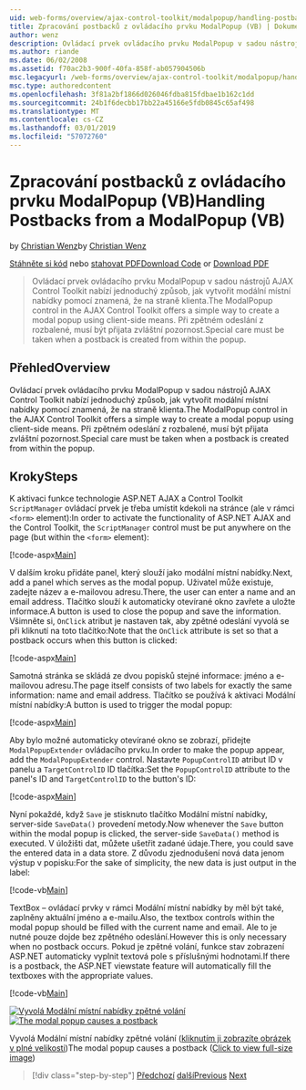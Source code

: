 ```yaml
---
uid: web-forms/overview/ajax-control-toolkit/modalpopup/handling-postbacks-from-a-modalpopup-vb
title: Zpracování postbacků z ovládacího prvku ModalPopup (VB) | Dokumentace Microsoftu
author: wenz
description: Ovládací prvek ovládacího prvku ModalPopup v sadou nástrojů AJAX Control Toolkit nabízí jednoduchý způsob, jak vytvořit modální místní nabídky pomocí znamená, že na straně klienta. Zvláštní pozornost musí být provedeny, když pos...
ms.author: riande
ms.date: 06/02/2008
ms.assetid: f70ac2b3-900f-40fa-858f-ab057904506b
msc.legacyurl: /web-forms/overview/ajax-control-toolkit/modalpopup/handling-postbacks-from-a-modalpopup-vb
msc.type: authoredcontent
ms.openlocfilehash: 3f81a2bf1866d026046fdba815fdbae1b162c1dd
ms.sourcegitcommit: 24b1f6decbb17bb22a45166e5fdb0845c65af498
ms.translationtype: MT
ms.contentlocale: cs-CZ
ms.lasthandoff: 03/01/2019
ms.locfileid: "57072760"
---
```

<a name="handling-postbacks-from-a-modalpopup-vb"></a><span data-ttu-id="11042-104">Zpracování postbacků z ovládacího prvku ModalPopup (VB)</span><span class="sxs-lookup"><span data-stu-id="11042-104">Handling Postbacks from a ModalPopup (VB)</span></span>
====================
<span data-ttu-id="11042-105">by [Christian Wenz](https://github.com/wenz)</span><span class="sxs-lookup"><span data-stu-id="11042-105">by [Christian Wenz](https://github.com/wenz)</span></span>

<span data-ttu-id="11042-106">[Stáhněte si kód](http://download.microsoft.com/download/2/4/0/24052038-f942-4336-905b-b60ae56f0dd5/ModalPopup3.vb.zip) nebo [stahovat PDF](http://download.microsoft.com/download/b/6/a/b6ae89ee-df69-4c87-9bfb-ad1eb2b23373/modalpopup3VB.pdf)</span><span class="sxs-lookup"><span data-stu-id="11042-106">[Download Code](http://download.microsoft.com/download/2/4/0/24052038-f942-4336-905b-b60ae56f0dd5/ModalPopup3.vb.zip) or [Download PDF](http://download.microsoft.com/download/b/6/a/b6ae89ee-df69-4c87-9bfb-ad1eb2b23373/modalpopup3VB.pdf)</span></span>

> <span data-ttu-id="11042-107">Ovládací prvek ovládacího prvku ModalPopup v sadou nástrojů AJAX Control Toolkit nabízí jednoduchý způsob, jak vytvořit modální místní nabídky pomocí znamená, že na straně klienta.</span><span class="sxs-lookup"><span data-stu-id="11042-107">The ModalPopup control in the AJAX Control Toolkit offers a simple way to create a modal popup using client-side means.</span></span> <span data-ttu-id="11042-108">Při zpětném odeslání z rozbalené, musí být přijata zvláštní pozornost.</span><span class="sxs-lookup"><span data-stu-id="11042-108">Special care must be taken when a postback is created from within the popup.</span></span>


## <a name="overview"></a><span data-ttu-id="11042-109">Přehled</span><span class="sxs-lookup"><span data-stu-id="11042-109">Overview</span></span>

<span data-ttu-id="11042-110">Ovládací prvek ovládacího prvku ModalPopup v sadou nástrojů AJAX Control Toolkit nabízí jednoduchý způsob, jak vytvořit modální místní nabídky pomocí znamená, že na straně klienta.</span><span class="sxs-lookup"><span data-stu-id="11042-110">The ModalPopup control in the AJAX Control Toolkit offers a simple way to create a modal popup using client-side means.</span></span> <span data-ttu-id="11042-111">Při zpětném odeslání z rozbalené, musí být přijata zvláštní pozornost.</span><span class="sxs-lookup"><span data-stu-id="11042-111">Special care must be taken when a postback is created from within the popup.</span></span>

## <a name="steps"></a><span data-ttu-id="11042-112">Kroky</span><span class="sxs-lookup"><span data-stu-id="11042-112">Steps</span></span>

<span data-ttu-id="11042-113">K aktivaci funkce technologie ASP.NET AJAX a Control Toolkit `ScriptManager` ovládací prvek je třeba umístit kdekoli na stránce (ale v rámci `<form>` element):</span><span class="sxs-lookup"><span data-stu-id="11042-113">In order to activate the functionality of ASP.NET AJAX and the Control Toolkit, the `ScriptManager` control must be put anywhere on the page (but within the `<form>` element):</span></span>

[!code-aspx[Main](handling-postbacks-from-a-modalpopup-vb/samples/sample1.aspx)]

<span data-ttu-id="11042-114">V dalším kroku přidáte panel, který slouží jako modální místní nabídky.</span><span class="sxs-lookup"><span data-stu-id="11042-114">Next, add a panel which serves as the modal popup.</span></span> <span data-ttu-id="11042-115">Uživatel může existuje, zadejte název a e-mailovou adresu.</span><span class="sxs-lookup"><span data-stu-id="11042-115">There, the user can enter a name and an email address.</span></span> <span data-ttu-id="11042-116">Tlačítko slouží k automaticky otevírané okno zavřete a uložte informace.</span><span class="sxs-lookup"><span data-stu-id="11042-116">A button is used to close the popup and save the information.</span></span> <span data-ttu-id="11042-117">Všimněte si, `OnClick` atribut je nastaven tak, aby zpětné odeslání vyvolá se při kliknutí na toto tlačítko:</span><span class="sxs-lookup"><span data-stu-id="11042-117">Note that the `OnClick` attribute is set so that a postback occurs when this button is clicked:</span></span>

[!code-aspx[Main](handling-postbacks-from-a-modalpopup-vb/samples/sample2.aspx)]

<span data-ttu-id="11042-118">Samotná stránka se skládá ze dvou popisků stejné informace: jméno a e-mailovou adresu.</span><span class="sxs-lookup"><span data-stu-id="11042-118">The page itself consists of two labels for exactly the same information: name and email address.</span></span> <span data-ttu-id="11042-119">Tlačítko se používá k aktivaci Modální místní nabídky:</span><span class="sxs-lookup"><span data-stu-id="11042-119">A button is used to trigger the modal popup:</span></span>

[!code-aspx[Main](handling-postbacks-from-a-modalpopup-vb/samples/sample3.aspx)]

<span data-ttu-id="11042-120">Aby bylo možné automaticky otevírané okno se zobrazí, přidejte `ModalPopupExtender` ovládacího prvku.</span><span class="sxs-lookup"><span data-stu-id="11042-120">In order to make the popup appear, add the `ModalPopupExtender` control.</span></span> <span data-ttu-id="11042-121">Nastavte `PopupControlID` atribut ID v panelu a `TargetControlID` ID tlačítka:</span><span class="sxs-lookup"><span data-stu-id="11042-121">Set the `PopupControlID` attribute to the panel's ID and `TargetControlID` to the button's ID:</span></span>

[!code-aspx[Main](handling-postbacks-from-a-modalpopup-vb/samples/sample4.aspx)]

<span data-ttu-id="11042-122">Nyní pokaždé, když `Save` je stisknuto tlačítko Modální místní nabídky, server-side `SaveData()` provedení metody.</span><span class="sxs-lookup"><span data-stu-id="11042-122">Now whenever the `Save` button within the modal popup is clicked, the server-side `SaveData()` method is executed.</span></span> <span data-ttu-id="11042-123">V úložišti dat, můžete ušetřit zadané údaje.</span><span class="sxs-lookup"><span data-stu-id="11042-123">There, you could save the entered data in a data store.</span></span> <span data-ttu-id="11042-124">Z důvodu zjednodušení nová data jenom výstup v popisku:</span><span class="sxs-lookup"><span data-stu-id="11042-124">For the sake of simplicity, the new data is just output in the label:</span></span>

[!code-vb[Main](handling-postbacks-from-a-modalpopup-vb/samples/sample5.vb)]

<span data-ttu-id="11042-125">TextBox – ovládací prvky v rámci Modální místní nabídky by měl být také, zaplněny aktuální jméno a e-mailu.</span><span class="sxs-lookup"><span data-stu-id="11042-125">Also, the textbox controls within the modal popup should be filled with the current name and email.</span></span> <span data-ttu-id="11042-126">Ale to je nutné pouze dojde bez zpětného odeslání.</span><span class="sxs-lookup"><span data-stu-id="11042-126">However this is only necessary when no postback occurs.</span></span> <span data-ttu-id="11042-127">Pokud je zpětné volání, funkce stav zobrazení ASP.NET automaticky vyplnit textová pole s příslušnými hodnotami.</span><span class="sxs-lookup"><span data-stu-id="11042-127">If there is a postback, the ASP.NET viewstate feature will automatically fill the textboxes with the appropriate values.</span></span>

[!code-vb[Main](handling-postbacks-from-a-modalpopup-vb/samples/sample6.vb)]


<span data-ttu-id="11042-128">[![Vyvolá Modální místní nabídky zpětné volání](handling-postbacks-from-a-modalpopup-vb/_static/image2.png)](handling-postbacks-from-a-modalpopup-vb/_static/image1.png)</span><span class="sxs-lookup"><span data-stu-id="11042-128">[![The modal popup causes a postback](handling-postbacks-from-a-modalpopup-vb/_static/image2.png)](handling-postbacks-from-a-modalpopup-vb/_static/image1.png)</span></span>

<span data-ttu-id="11042-129">Vyvolá Modální místní nabídky zpětné volání ([kliknutím ji zobrazíte obrázek v plné velikosti](handling-postbacks-from-a-modalpopup-vb/_static/image3.png))</span><span class="sxs-lookup"><span data-stu-id="11042-129">The modal popup causes a postback ([Click to view full-size image](handling-postbacks-from-a-modalpopup-vb/_static/image3.png))</span></span>

> [!div class="step-by-step"]
> <span data-ttu-id="11042-130">[Předchozí](using-modalpopup-with-a-repeater-control-vb.md)
> [další](positioning-a-modalpopup-vb.md)</span><span class="sxs-lookup"><span data-stu-id="11042-130">[Previous](using-modalpopup-with-a-repeater-control-vb.md)
[Next](positioning-a-modalpopup-vb.md)</span></span>
